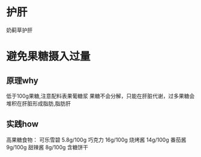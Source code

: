 # 护肝
奶蓟草护肝
# 避免果糖摄入过量
## 原理why
低于100g果糖,注意配料表果葡糖浆
果糖不会分解，只能在肝脏代谢，过多果糖会堆积在肝脏形成脂肪,脂肪肝
## 实践how
高果糖食物：
可乐雪碧 5.8g/100g
巧克力 16g/100g
烧烤酱 14g/100g
番茄酱 9g/100g
甜辣酱 8g/100g
含糖饼干  
